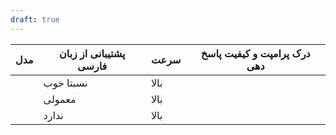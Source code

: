 ```yaml
---
draft: true
---
```


| مدل | پشتیبانی از زبان فارسی | سرعت | درک پرامپت و کیفیت پاسخ دهی |
| --- | ---------------------- | ---- | --------------------------- |
|     | نسبتا خوب              | بالا |                             |
|     | معمولی                 | بالا |                             |
|     | ندارد                  | بالا |                             |
